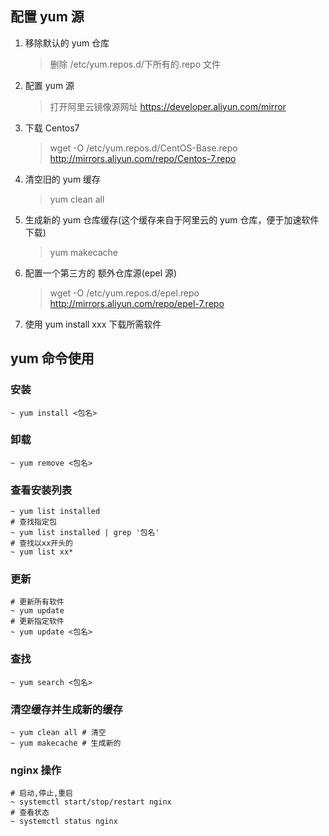 ## 配置 yum 源

1. 移除默认的 yum 仓库

   > 删除 /etc/yum.repos.d/下所有的.repo 文件

2. 配置 yum 源

   > 打开阿里云镜像源网址 https://developer.aliyun.com/mirror

3. 下载 Centos7

   > wget -O /etc/yum.repos.d/CentOS-Base.repo http://mirrors.aliyun.com/repo/Centos-7.repo

4. 清空旧的 yum 缓存

   > yum clean all

5. 生成新的 yum 仓库缓存(这个缓存来自于阿里云的 yum 仓库，便于加速软件下载)

   > yum makecache

6. 配置一个第三方的 额外仓库源(epel 源)

   > wget -O /etc/yum.repos.d/epel.repo http://mirrors.aliyun.com/repo/epel-7.repo

7. 使用 yum install xxx 下载所需软件

## yum 命令使用

### 安装

```shell
~ yum install <包名>
```

### 卸载

```shell
~ yum remove <包名>
```

### 查看安装列表

```shell
~ yum list installed
# 查找指定包
~ yum list installed | grep '包名'
# 查找以xx开头的
~ yum list xx*
```

### 更新

```shell
# 更新所有软件
~ yum update
# 更新指定软件
~ yum update <包名>
```

### 查找

```shell
~ yum search <包名>
```

### 清空缓存并生成新的缓存

```shell
~ yum clean all # 清空
~ yum makecache # 生成新的
```

### nginx 操作

```shell
# 启动,停止,重启
~ systemctl start/stop/restart nginx
# 查看状态
~ systemctl status nginx
```
